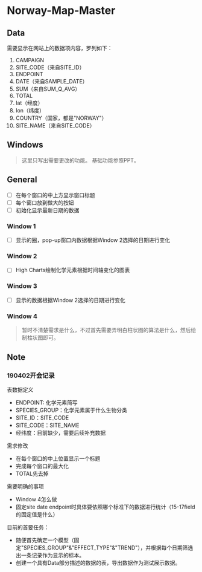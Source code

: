 # Norway-Map-Master

## Data
需要显示在网站上的数据项内容，罗列如下：
1. CAMPAIGN
2. SITE_CODE（来自SITE_ID）
3. ENDPOINT
4. DATE（来自SAMPLE_DATE）
5. SUM（来自SUM_Q_AVG）
6. TOTAL
7. lat（经度）
8. lon（纬度）
9. COUNTRY（国家，都是"NORWAY"）
10. SITE_NAME（来自SITE_CODE）

## Windows
> 这里只写出需要更改的功能。 基础功能参照PPT。

## General
- [ ] 在每个窗口的中上方显示窗口标题
- [ ] 每个窗口放到做大的按钮
- [ ] 初始化显示最新日期的数据

### Window 1
- [ ] 显示的圈，pop-up窗口内数据根据Window 2选择的日期进行变化

### Window 2
- [ ] High Charts绘制化学元素根据时间轴变化的图表

### Window 3
- [ ] 显示的数据根据Window 2选择的日期进行变化

### Window 4
> 暂时不清楚需求是什么，不过首先需要弄明白柱状图的算法是什么，然后绘制柱状图即可。

## Note

### 190402开会记录
表数据定义
- ENDPOINT: 化学元素简写
- SPECIES_GROUP：化学元素属于什么生物分类
- SITE_ID：SITE_CODE
- SITE_CODE：SITE_NAME
- 经纬度：目前缺少，需要后续补充数据

需求修改
- 在每个窗口的中上位置显示一个标题
- 完成每个窗口的最大化
- TOTAL先去掉

需要明确的事项
- Window 4怎么做
- 固定site date endpoint时具体要依照哪个标准下的数据进行统计（15-17field的固定值是什么）

目前的首要任务：
- 随便首先确定一个模型（固定"SPECIES_GROUP"&"EFFECT_TYPE"&"TREND"），并根据每个日期筛选出一条记录作为显示的标本。
- 创建一个具有Data部分描述的数据的表，导出数据作为测试展示数据。
